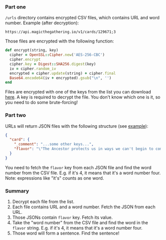 ### Part one

`/urls` directory contains encrypted CSV files, which contains URL and word number. Example (after decryption):
```csv
https://api.magicthegathering.io/v1/cards/129671;3
```
Those files are encrypted with the following function:
```ruby
def encrypt(string, key)
  cipher = OpenSSL::Cipher.new('AES-256-CBC')
  cipher.encrypt
  cipher.key = Digest::SHA256.digest(key)
  iv = cipher.random_iv
  encrypted = cipher.update(string) + cipher.final
  Base64.encode64(iv + encrypted).gsub("\n", '')
end
```
Files are encrypted with one of the keys from the list you can download [here](LINK). 
A key is required to decrypt the file. You don't know which one is it, so you need to do some brute-forcing!

### Part two

URLs will return JSON files with the following structure (see [example](https://api.magicthegathering.io/v1/cards/129671)):

```json
{
  "card": {
    "_comment": "...some other keys...",
    "flavor": "\"The Ancestor protects us in ways we can't begin to comprehend.\"\n—Mystic elder"
  }
}
```
You need to fetch the `flavor` key from each JSON file and find the word number from the CSV file. E.g. if it's 4, it means that it's a word number four.
Note: expressions like "it's" counts as one word.

### Summary

1. Decrypt each file from the list.
2. Each file contains URL and a word number. Fetch the JSON from each URL.
3. Those JSONs contain `flavor` key. Fetch its value.
4. Take the "word number" from the CSV file and find the word in the `flavor` string. E.g. if it's 4, it means that it's a word number four.
5. Those word will form a sentence. Find the sentence!